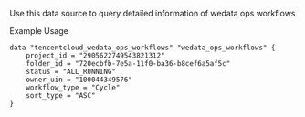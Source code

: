 Use this data source to query detailed information of wedata ops workflows

Example Usage

```hcl
data "tencentcloud_wedata_ops_workflows" "wedata_ops_workflows" {
    project_id = "2905622749543821312"
    folder_id = "720ecbfb-7e5a-11f0-ba36-b8cef6a5af5c"
    status = "ALL_RUNNING"
    owner_uin = "100044349576"
    workflow_type = "Cycle"
    sort_type = "ASC"
}
```